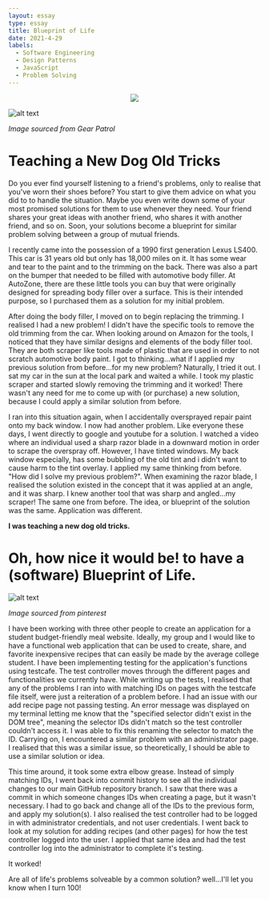 ```yaml
---
layout: essay
type: essay
title: Blueprint of Life
date: 2021-4-29
labels:
  - Software Engineering
  - Design Patterns
  - JavaScript
  - Problem Solving
---
```


<div style="text-align:center"><img src="https://hips.hearstapps.com/amv-prod-gp.s3.amazonaws.com/gearpatrol/wp-content/uploads/2019/09/1990-Lexus-LS400-gear-patrol-lead-featured.jpg" /></div>

![alt text](https://hips.hearstapps.com/amv-prod-gp.s3.amazonaws.com/gearpatrol/wp-content/uploads/2019/09/1990-Lexus-LS400-gear-patrol-lead-featured.jpg)
  
*Image sourced from Gear Patrol*

# Teaching a New Dog Old Tricks
 Do you ever find yourself listening to a friend's problems, only to realise that you've worn their shoes before? You start to give them advice on what you did to 
 to handle the situation. Maybe you even write down some of your most promised solutions for them to use whenever they need. Your friend shares your great ideas   with another friend, who shares it with another friend, and so on. Soon, your solutions become a blueprint for similar problem solving between a group of mutual friends.
 
I recently came into the possession of a 1990 first generation Lexus LS400. This car is 31 years old but only has 18,000 miles on it. It has some wear and tear to the paint and to the trimming on the back. There was also a part on the bumper that needed to be filled with automotive body filler. At AutoZone, there are these little tools you can buy that were originally designed for spreading body filler over a surface. This is their intended purpose, so I purchased them as a solution for my initial problem. 

After doing the body filler, I moved on to begin replacing the trimming. I realised I had a new problem! I didn't have the specific tools to remove the old trimming from the car. When looking around on Amazon for the tools, I noticed that they have similar designs and elements of the body filler tool. They are both scraper like tools made of plastic that are used in order to not scratch automotive body paint. I got to thinking...what if I applied my previous solution from before...for my new problem? Naturally, I tried it out. I sat my car in the sun at the local park and waited a while. I took my plastic scraper and started slowly removing the trimming and it worked! There wasn't any need for me to come up with (or purchase) a new solution, because I could apply a similar solution from before. 

I ran into this situation again, when I accidentally oversprayed repair paint onto my back window. I now had another problem. Like everyone these days, I went directly to google and youtube for a solution. I watched a video where an individual used a sharp razor blade in a downward motion in order to scrape the overspray off. However, I have tinted windows. My back window especially, has some bubbling of the old tint and i didn't want to cause harm to the tint overlay. I applied my same thinking from before. "How did I solve my previous problem?". When examining the razor blade, I realised the solution existed in the concept that it was applied at an angle, and it was sharp. I knew another tool that was sharp and angled...my scraper! The same one from before. The idea, or blueprint of the solution was the same. Application was different.

**I was teaching a new dog old tricks.**


# Oh, how nice it would be! to have a (software) Blueprint of Life. 

![alt text](https://i.pinimg.com/originals/6c/90/28/6c90288d7e10d46d18895f17f420a92c.gif)

*Image sourced from pinterest*

I have been working with three other people to create an application for a student budget-friendly meal website. Ideally, my group and I would like to have a functional web application that can be used to create, share, and favorite inexpensive recipes that can easily be made by the average college student. I have been implementing testing for the application's functions using testcafe. The test controller moves through the different pages and functionalities we currently have. 
While writing up the tests, I realised that any of the problems I ran into with matching IDs on pages with the testcafe file itself, were just a reiteration of a problem before. I had an issue with our add recipe page not passing testing. An error message was displayed on my terminal letting me know that the "specified selector didn't exist in the DOM tree", meaning the selector IDs didn't match so the test controller couldn't access it. 
I was able to fix this renaming the selector to match the ID. Carrying on, I encountered a similar problem with an administrator page. I realised that this was a similar issue, so theoretically, I should be able to use a similar solution or idea. 

This time around, it took some extra elbow grease. Instead of simply matching IDs, I went back into commit history to see all the individual changes to our main GitHub repository branch. I saw that there was a commit in which someone changes IDs when creating a page, but it wasn't necessary. I had to go back and change all of the IDs to the previous form, and apply my solution(s). I also realised the test controller had to be logged in with administrator credentials, and not user credentials. I went back to look at my solution for adding recipes (and other pages) for how the test controller logged into the user. I applied that same idea and had the test controller log into the administrator to complete it's testing. 

It worked! 

Are all of life's problems solveable by a common solution? well...I'll let you know when I turn 100! 



 

